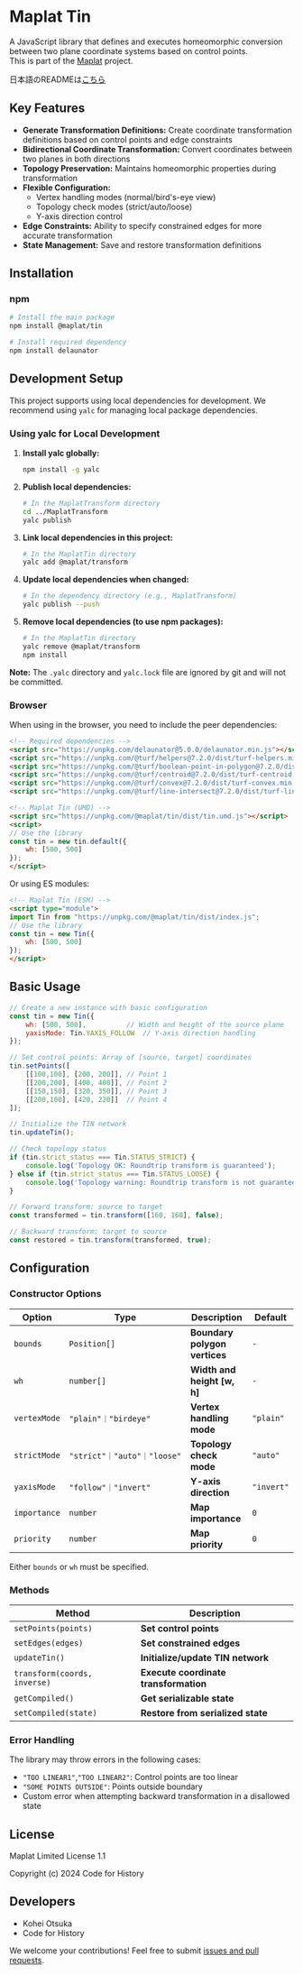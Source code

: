 # Maplat Tin

A JavaScript library that defines and executes homeomorphic conversion between two plane coordinate systems based on control points.  
This is part of the [Maplat](https://github.com/code4history/Maplat/) project.

日本語のREADMEは[こちら](./README.ja.md)

## Key Features

- **Generate Transformation Definitions:** Create coordinate transformation definitions based on control points and edge constraints
- **Bidirectional Coordinate Transformation:** Convert coordinates between two planes in both directions
- **Topology Preservation:** Maintains homeomorphic properties during transformation
- **Flexible Configuration:** 
  - Vertex handling modes (normal/bird's-eye view)
  - Topology check modes (strict/auto/loose)
  - Y-axis direction control
- **Edge Constraints:** Ability to specify constrained edges for more accurate transformation
- **State Management:** Save and restore transformation definitions

## Installation

### npm

```sh
# Install the main package
npm install @maplat/tin

# Install required dependency
npm install delaunator
```


## Development Setup

This project supports using local dependencies for development. We recommend using `yalc` for managing local package dependencies.

### Using yalc for Local Development

1. **Install yalc globally:**
   ```sh
   npm install -g yalc
   ```

2. **Publish local dependencies:**
   ```sh
   # In the MaplatTransform directory
   cd ../MaplatTransform
   yalc publish
   ```

3. **Link local dependencies in this project:**
   ```sh
   # In the MaplatTin directory
   yalc add @maplat/transform
   ```

4. **Update local dependencies when changed:**
   ```sh
   # In the dependency directory (e.g., MaplatTransform)
   yalc publish --push
   ```

5. **Remove local dependencies (to use npm packages):**
   ```sh
   # In the MaplatTin directory
   yalc remove @maplat/transform
   npm install
   ```

**Note:** The `.yalc` directory and `yalc.lock` file are ignored by git and will not be committed.

### Browser

When using in the browser, you need to include the peer dependencies:

```html
<!-- Required dependencies -->
<script src="https://unpkg.com/delaunator@5.0.0/delaunator.min.js"></script>
<script src="https://unpkg.com/@turf/helpers@7.2.0/dist/turf-helpers.min.js"></script>
<script src="https://unpkg.com/@turf/boolean-point-in-polygon@7.2.0/dist/turf-boolean-point-in-polygon.min.js"></script>
<script src="https://unpkg.com/@turf/centroid@7.2.0/dist/turf-centroid.min.js"></script>
<script src="https://unpkg.com/@turf/convex@7.2.0/dist/turf-convex.min.js"></script>
<script src="https://unpkg.com/@turf/line-intersect@7.2.0/dist/turf-line-intersect.min.js"></script>

<!-- Maplat Tin (UMD) -->
<script src="https://unpkg.com/@maplat/tin/dist/tin.umd.js"></script>
<script>
// Use the library
const tin = new tin.default({
    wh: [500, 500]
});
</script>
```

Or using ES modules:

```html
<!-- Maplat Tin (ESM) -->
<script type="module">
import Tin from "https://unpkg.com/@maplat/tin/dist/index.js";
// Use the library
const tin = new Tin({
    wh: [500, 500]
});
</script>
```

## Basic Usage

```javascript
// Create a new instance with basic configuration
const tin = new Tin({
    wh: [500, 500],          // Width and height of the source plane
    yaxisMode: Tin.YAXIS_FOLLOW  // Y-axis direction handling
});

// Set control points: Array of [source, target] coordinates
tin.setPoints([
    [[100,100], [200, 200]], // Point 1
    [[200,200], [400, 400]], // Point 2
    [[150,150], [320, 350]], // Point 3
    [[200,100], [420, 220]]  // Point 4
]);

// Initialize the TIN network
tin.updateTin();

// Check topology status
if (tin.strict_status === Tin.STATUS_STRICT) {
    console.log('Topology OK: Roundtrip transform is guaranteed');
} else if (tin.strict_status === Tin.STATUS_LOOSE) {
    console.log('Topology warning: Roundtrip transform is not guaranteed');
}

// Forward transform: source to target
const transformed = tin.transform([160, 160], false);

// Backward transform: target to source
const restored = tin.transform(transformed, true);
```

## Configuration

### Constructor Options

| **Option** | **Type**                      | **Description**                   | **Default** |
| ------------- | --------------------------- | ------------------------- | ------------- |
| `bounds`      | `Position[]`                | **Boundary polygon vertices**        | `-`           |
| `wh`          | `number[]`                  | **Width and height [w, h]**        | `-`           |
| `vertexMode`  | `"plain"｜"birdeye"`        | **Vertex handling mode**          | `"plain"`     |
| `strictMode`  | `"strict"｜"auto"｜"loose"` | **Topology check mode** | `"auto"`      |
| `yaxisMode`   | `"follow"｜"invert"`        | **Y-axis direction**              | `"invert"`    |
| `importance`  | `number`                    | **Map importance**           | `0`           |
| `priority`    | `number`                    | **Map priority**           | `0`           |

Either `bounds` or `wh` must be specified.

### Methods

| **Method**                  | **Description**                          |
| ---------------------------- | --------------------------------- |
| `setPoints(points)`          | **Set control points**                   |
| `setEdges(edges)`            | **Set constrained edges**            |
| `updateTin()`                | **Initialize/update TIN network**    |
| `transform(coords, inverse)` | **Execute coordinate transformation**                 |
| `getCompiled()`              | **Get serializable state**     |
| `setCompiled(state)`         | **Restore from serialized state** |

### Error Handling

The library may throw errors in the following cases:

- `"TOO LINEAR1"`,`"TOO LINEAR2"`: Control points are too linear
- `"SOME POINTS OUTSIDE"`: Points outside boundary
- Custom error when attempting backward transformation in a disallowed state

## License

Maplat Limited License 1.1

Copyright (c) 2024 Code for History

## Developers

- Kohei Otsuka
- Code for History

We welcome your contributions! Feel free to submit [issues and pull requests](https://github.com/code4history/MaplatTin/issues).

